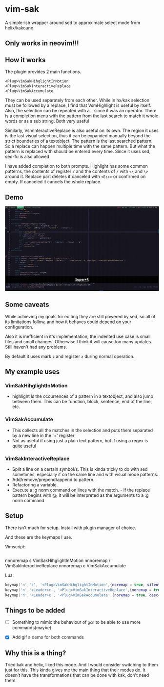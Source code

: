 # vim-sak

A simple-ish wrapper around sed to approximate select mode from
helix/kakoune
## Only works in neovim!!!

## How it works
The plugin provides 2 main functions.
``` vim
<Plug>VimSakHihglightInMotion
<Plug>VimSakInteractiveReplace
<Plug>VimSakAccumulate
```

They can be used separately from each other. While in hx/kak selection must be
followed by a replace, I find that VsmHighlight is useful by itself. Also, the
selection can be repeated with a `.` since it was an operator. There is a
completion menu with the pattern from the last search to match it whole words or
as a sub string. Both very useful

Similarly, VsmInteractiveReplace is also useful on its own. The region it uses
is the last visual selection, thus it can be expanded manually beyond the strict
boundaries of a textobject. The pattern is the last searched pattern. So a
replace can happen multiple time with the same pattern. But what the pattern is
replaced with should be entered every time. Since it uses sed, sed-fu is also
allowed

I have added completion to both prompts. Highlight has some common patterns, the
contents of register `/` and the contents of `/` with `<\` and `\>` around it.
Replace part deletes if canceled with `<Esc>` or confirmed on empty. If canceled
it cancels the whole replace.
## Demo
![](.demo.gif)

## Some caveats
While achieving my goals for editing they are still powered by sed, so all of
its limitations follow, and how it behaves could depend on your configuration.

Also it is inefficient in it's implementation, the indented use case is small
files and small changes. Otherwise I think it will cause too many updates. Still
haven't had any problems.

By default it uses mark `z` and register `z` during normal operation.

## My example uses
### VimSakHihglightInMotion
- highlight ls the occurrences of a pattern in a textobject, and also jump
  between them. This can be function, block, sentence, end of the line, etc.

### VimSakAccumulate
- This collects all the matches in the selection and puts them separated by a
  new line in the '+' register
- Not as useful if using just a plain text pattern, but if using a regex is
  quite useful

### VimSakInteractiveReplace
- Split a line on a certain symbol/s. This is kinda tricky to do with sed
  sometimes, especially if on the same line and with visual mode patterns.
- Add/remove/prepend/append to pattern.
- Refactoring a variable.
- Execute a :g norm command on lines with the match. - If the replace pattern
  begins with @, it will be interpreted as the arguments to a :g norm command

## Setup
There isn't much for setup. Install with plugin manager of choice.

And these are the keymaps I use.

Vimscript:
``` vim
```

nnnoremap s <Plug>VimSakHihglightInMotion
nnnoremap <Leader>r <Plug>VimSakInteractiveReplace
nnnoremap <Leader>c <Plug>VimSakAccumulate

Lua:

``` lua
keymap('n','s', '<Plug>VimSakHihglightInMotion',{noremap = true, silent = true, desc="Highlight in current selecetion"})
keymap('n','<Leader>r', '<Plug>VimSakInteractiveReplace',{noremap = true, silent = true, desc="Replace in visuial selection"})
keymap('n','<Leader>c', '<Plug>VimSakAccumulate',{noremap = true, desc="Accumilate strings matching the pattern in visal selection"})
```

## Things to be added
- [ ] Something to mimic the behaviour of `gcn` to be able to use more
  commands(maybe)
- [x] Add gif a demo for both commands


## Why this is a thing?
Tried kak and helix, liked this mode. And I would consider switching to them
just for this. This kinda gives me the main thing that their modes do. It
doesn't have the transformations that can be done with kak, don't need them.
